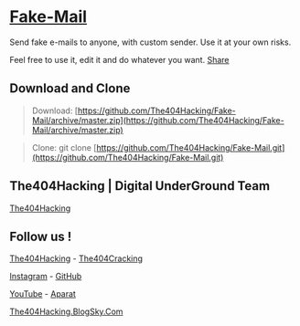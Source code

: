[Fake-Mail](https://github.com/The404Hacking/Fake-Mail)
=========

Send fake e-mails to anyone, with custom sender. Use it at your own risks. 

Feel free to use it, edit it and do whatever you want. [Share](https://telegram.me/share/url?url=https://github.com/The404Hacking/Fake-Mail&text=Fake%20Mail%20PHP%20Script)

## Download and Clone
> Download: [https://github.com/The404Hacking/Fake-Mail/archive/master.zip](https://github.com/The404Hacking/Fake-Mail/archive/master.zip)

> Clone: git clone [https://github.com/The404Hacking/Fake-Mail.git](https://github.com/The404Hacking/Fake-Mail.git)

## The404Hacking | Digital UnderGround Team
[The404Hacking](https://T.me/The404Hacking)

## Follow us !
[The404Hacking](https://T.me/The404Hacking) - [The404Cracking](https://T.me/The404Cracking)

[Instagram](https://instagram.com/The404Hacking) - [GitHub](https://github.com/The404Hacking)

[YouTube](http://yon.ir/youtube404) - [Aparat](http://www.aparat.com/The404Hacking)

[The404Hacking.BlogSky.Com](http://the404hacking.blogsky.com)
